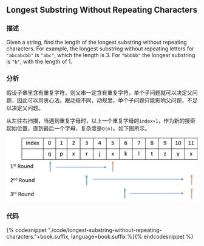 ## Longest Substring Without Repeating Characters


### 描述

Given a string, find the length of the longest substring without repeating characters. For example, the longest substring without repeating letters for `"abcabcbb"` is `"abc"`, which the length is 3. For `"bbbbb"` the longest substring is `"b"`, with the length of 1.


### 分析

假设子串里含有重复字符，则父串一定含有重复字符，单个子问题就可以决定父问题，因此可以用贪心法。跟动规不同，动规里，单个子问题只能影响父问题，不足以决定父问题。

从左往右扫描，当遇到重复字母时，以上一个重复字母的`index+1`，作为新的搜索起始位置，直到最后一个字母，复杂度是`O(n)`。如下图所示。

![不含重复字符的最长子串](../images/longest-substring-without-repeating-characters.png)


### 代码

{% codesnippet "./code/longest-substring-without-repeating-characters."+book.suffix, language=book.suffix %}{% endcodesnippet %}

